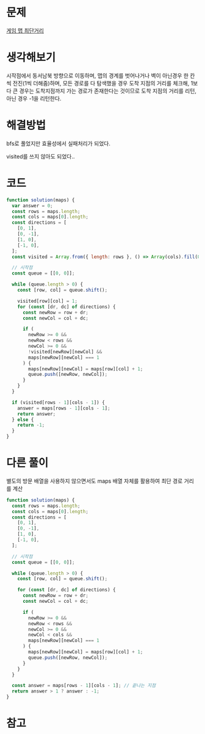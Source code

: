 # 문제

[게임 맵 최단거리](https://school.programmers.co.kr/learn/courses/30/lessons/1844BFS)

# 생각해보기

시작점에서 동서남북 방향으로 이동하며, 맵의 경계를 벗어나거나 벽이 아닌경우 한 칸씩 전진(1씩 더해줌)하며, 모든 경로를 다 탐색했을 경우 도착 지점의 거리를 체크해, 1보다 큰 경우는 도착지점까지 가는 경로가 존재한다는 것이므로 도착 지점의 거리를 리턴, 아닌 경우 -1을 리턴한다.

# 해결방법

bfs로 풀었지만 효율성에서 실패처리가 되었다.

visited를 쓰지 않아도 되었다..

# 코드

```js
function solution(maps) {
  var answer = 0;
  const rows = maps.length;
  const cols = maps[0].length;
  const directions = [
    [0, 1],
    [0, -1],
    [1, 0],
    [-1, 0],
  ];
  const visited = Array.from({ length: rows }, () => Array(cols).fill(0));

  // 시작점
  const queue = [[0, 0]];

  while (queue.length > 0) {
    const [row, col] = queue.shift();

    visited[row][col] = 1;
    for (const [dr, dc] of directions) {
      const newRow = row + dr;
      const newCol = col + dc;

      if (
        newRow >= 0 &&
        newRow < rows &&
        newCol >= 0 &&
        !visited[newRow][newCol] &&
        maps[newRow][newCol] === 1
      ) {
        maps[newRow][newCol] = maps[row][col] + 1;
        queue.push([newRow, newCol]);
      }
    }
  }

  if (visited[rows - 1][cols - 1]) {
    answer = maps[rows - 1][cols - 1];
    return answer;
  } else {
    return -1;
  }
}
```

# 다른 풀이

별도의 방문 배열을 사용하지 않으면서도 maps 배열 자체를 활용하여 최단 경로 거리를 계산

```js
function solution(maps) {
  const rows = maps.length;
  const cols = maps[0].length;
  const directions = [
    [0, 1],
    [0, -1],
    [1, 0],
    [-1, 0],
  ];

  // 시작점
  const queue = [[0, 0]];

  while (queue.length > 0) {
    const [row, col] = queue.shift();

    for (const [dr, dc] of directions) {
      const newRow = row + dr;
      const newCol = col + dc;

      if (
        newRow >= 0 &&
        newRow < rows &&
        newCol >= 0 &&
        newCol < cols &&
        maps[newRow][newCol] === 1
      ) {
        maps[newRow][newCol] = maps[row][col] + 1;
        queue.push([newRow, newCol]);
      }
    }
  }

  const answer = maps[rows - 1][cols - 1]; // 끝나는 지점
  return answer > 1 ? answer : -1;
}
```

# 참고
